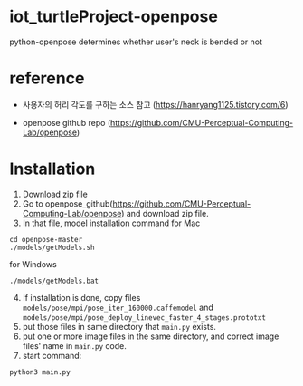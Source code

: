# iot_turtleProject-openpose
python-openpose determines whether user's neck is bended or not


# reference
- 사용자의 허리 각도를 구하는 소스 참고
(https://hanryang1125.tistory.com/6)

- openpose github repo 
(https://github.com/CMU-Perceptual-Computing-Lab/openpose)

# Installation
1. Download zip file
2. Go to openpose_github(https://github.com/CMU-Perceptual-Computing-Lab/openpose) and download zip file.
3. In that file, model installation command 
for Mac
```
cd openpose-master
./models/getModels.sh
```
for Windows
```
./models/getModels.bat
```
4. If installation is done, copy files `models/pose/mpi/pose_iter_160000.caffemodel` and `models/pose/mpi/pose_deploy_linevec_faster_4_stages.prototxt`
5. put those files in same directory that `main.py` exists.
6. put one or more image files in the same directory, and correct image files' name in `main.py` code.
7. start command:
```
python3 main.py
```

